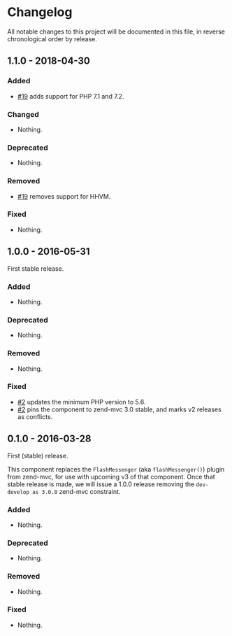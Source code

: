 # Changelog

All notable changes to this project will be documented in this file, in reverse chronological order by release.

## 1.1.0 - 2018-04-30

### Added

- [#19](https://github.com/zendframework/zend-mvc-plugin-flashmessenger/pull/19) adds support for PHP 7.1 and 7.2.

### Changed

- Nothing.

### Deprecated

- Nothing.

### Removed

- [#19](https://github.com/zendframework/zend-mvc-plugin-flashmessenger/pull/19) removes support for HHVM.

### Fixed

- Nothing.

## 1.0.0 - 2016-05-31

First stable release.

### Added

- Nothing.

### Deprecated

- Nothing.

### Removed

- Nothing.

### Fixed

- [#2](https://github.com/zendframework/zend-mvc-plugin-flashmessenger/pull/2)
  updates the minimum PHP version to 5.6.
- [#2](https://github.com/zendframework/zend-mvc-plugin-flashmessenger/pull/2)
  pins the component to zend-mvc 3.0 stable, and marks v2 releases as conflicts.

## 0.1.0 - 2016-03-28

First (stable) release.

This component replaces the `FlashMessenger` (aka `flashMessenger()`) plugin from
zend-mvc, for use with upcoming v3 of that component. Once that stable release
is made, we will issue a 1.0.0 release removing the `dev-develop as 3.0.0`
zend-mvc constraint.

### Added

- Nothing.

### Deprecated

- Nothing.

### Removed

- Nothing.

### Fixed

- Nothing.
